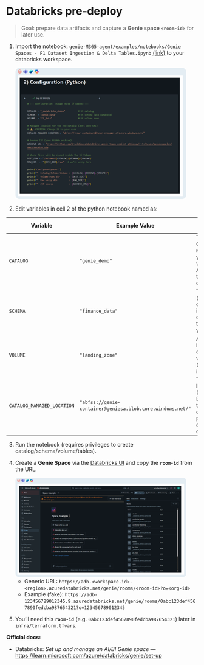 # Databricks pre‑deploy

> Goal: prepare data artifacts and capture a **Genie space `<room-id>`** for later use.

1. Import the notebook: `genie-M365-agent/examples/notebooks/Genie Spaces - F1 Dataset Ingestion & Delta Tables.ipynb` [(link)](../genie-M365-agent/examples/notebooks/Genie%20Spaces%20-%20F1%20Dataset%20Ingestion%20&%20Delta%20Tables.ipynb) to your databricks workspace.

   <img src="images/06-notebook-python.png" alt="Python Notebook" width="450"/>

2. Edit variables in cell 2 of the python notebook named as:

| Variable                  | Example Value                     | What it is / Purpose                                                                 |
|----------------------------|-----------------------------------|---------------------------------------------------------------------------------------|
| `CATALOG`                 | `"genie_demo"`                    | The Unity Catalog **catalog name** where your Genie data will be stored. Acts as the top-level container. |
| `SCHEMA`                  | `"finance_data"`                  | The **schema** (a.k.a. database) inside the catalog. Used to organize your tables.    |
| `VOLUME`                  | `"landing_zone"`                  | A **volume** inside the catalog/schema where raw files (.CSV) will be ingested. |
| `CATALOG_MANAGED_LOCATION`| `"abfss://genie-container@geniesa.blob.core.windows.net/"` | The **storage location URI** (ADLS Gen2 / Blob Storage) that backs the catalog. Must point to a valid container you own. |

3. Run the notebook (requires privileges to create catalog/schema/volume/tables).
4. Create a **Genie Space** via the [Databricks UI](https://learn.microsoft.com/en-us/azure/databricks/genie/set-up#-create-a-genie-space) and copy the **`room-id`** from the URL.

      <img src="images/05-genie-space.png" alt="Genie Space" width="450"/>

   - Generic URL: `https://adb-<workspace-id>.<region>.azuredatabricks.net/genie/rooms/<room-id>?o=<org-id>`
   - Example (fake): `https://adb-123456789012345.9.azuredatabricks.net/genie/rooms/0abc123def4567890fedcba987654321?o=123456789012345`
5. You’ll need this **`room-id`** (e.g. `0abc123def4567890fedcba987654321`) later in `infra/terraform.tfvars`.

**Official docs:**
- Databricks: *Set up and manage an AI/BI Genie space* — https://learn.microsoft.com/azure/databricks/genie/set-up
